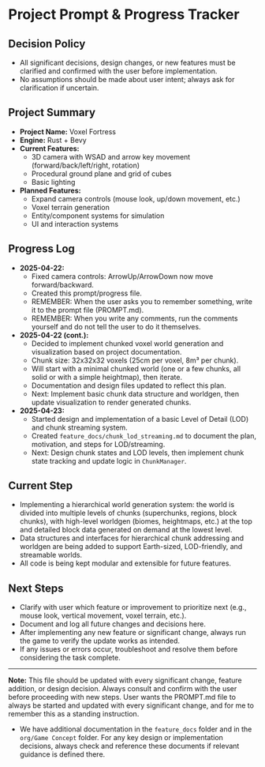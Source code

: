 # Project Prompt & Progress Tracker

## Decision Policy
- All significant decisions, design changes, or new features must be clarified and confirmed with the user before implementation.
- No assumptions should be made about user intent; always ask for clarification if uncertain.

## Project Summary
- **Project Name:** Voxel Fortress
- **Engine:** Rust + Bevy
- **Current Features:**
  - 3D camera with WSAD and arrow key movement (forward/back/left/right, rotation)
  - Procedural ground plane and grid of cubes
  - Basic lighting
- **Planned Features:**
  - Expand camera controls (mouse look, up/down movement, etc.)
  - Voxel terrain generation
  - Entity/component systems for simulation
  - UI and interaction systems

## Progress Log
- **2025-04-22:**
  - Fixed camera controls: ArrowUp/ArrowDown now move forward/backward.
  - Created this prompt/progress file.
  - REMEMBER: When the user asks you to remember something, write it to the prompt file (PROMPT.md).
  - REMEMBER: When you write any comments, run the comments yourself and do not tell the user to do it themselves.
- **2025-04-22 (cont.):**
  - Decided to implement chunked voxel world generation and visualization based on project documentation.
  - Chunk size: 32x32x32 voxels (25cm per voxel, 8m³ per chunk).
  - Will start with a minimal chunked world (one or a few chunks, all solid or with a simple heightmap), then iterate.
  - Documentation and design files updated to reflect this plan.
  - Next: Implement basic chunk data structure and worldgen, then update visualization to render generated chunks.
- **2025-04-23:**
  - Started design and implementation of a basic Level of Detail (LOD) and chunk streaming system.
  - Created `feature_docs/chunk_lod_streaming.md` to document the plan, motivation, and steps for LOD/streaming.
  - Next: Design chunk states and LOD levels, then implement chunk state tracking and update logic in `ChunkManager`.

## Current Step
- Implementing a hierarchical world generation system: the world is divided into multiple levels of chunks (superchunks, regions, block chunks), with high-level worldgen (biomes, heightmaps, etc.) at the top and detailed block data generated on demand at the lowest level.
- Data structures and interfaces for hierarchical chunk addressing and worldgen are being added to support Earth-sized, LOD-friendly, and streamable worlds.
- All code is being kept modular and extensible for future features.

## Next Steps
- Clarify with user which feature or improvement to prioritize next (e.g., mouse look, vertical movement, voxel terrain, etc.).
- Document and log all future changes and decisions here.
- After implementing any new feature or significant change, always run the game to verify the update works as intended.
- If any issues or errors occur, troubleshoot and resolve them before considering the task complete.

---
**Note:** This file should be updated with every significant change, feature addition, or design decision. Always consult and confirm with the user before proceeding with new steps. User wants the PROMPT.md file to always be started and updated with every significant change, and for me to remember this as a standing instruction.

- We have additional documentation in the `feature_docs` folder and in the `org/Game Concept` folder. For any key design or implementation decisions, always check and reference these documents if relevant guidance is defined there.
